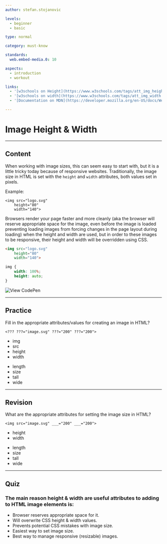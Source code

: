 ```yaml
---
author: stefan.stojanovic

levels:
  - beginner
  - basic

type: normal

category: must-know

standards:
  web.embed-media.0: 10

aspects:
  - introduction
  - workout

links:
  - '[w3schools on Height](https://www.w3schools.com/tags/att_img_height.asp){website}'
  - '[w3schools on width](https://www.w3schools.com/tags/att_img_width.asp){website}'
  - '[Documentation on MDN](https://developer.mozilla.org/en-US/docs/Web/HTML/Element/img){documentation}'

---
```

# Image Height & Width
---
## Content

When working with image sizes, this can seem easy to start with, but it is a little tricky today because of responsive websites. Traditionally, the image size in HTML is set with the `height` and `width` attributes, both values set in pixels.

Example:
```
<img src="logo.svg"
    height="80"
    width="140">
```

Browsers render your page faster and more cleanly (aka the browser will reserve appropriate space for the image, even before the image is loaded preventing loading images from forcing changes in the page layout during loading) when the height and width are used, but in order to these images to be responsive, their height and width will be overridden using CSS. 

```HTML
<img src="logo.svg"
    height="80"
    width="140">
```

```CSS
img {
    width: 100%;
    height: auto;
} 
```
![View CodePen](https://codepen.io/enkidevs/pen/GBRLYE)

---
## Practice

Fill in the appropriate attributes/values for creating an image in HTML?

`<??? ???="image.svg" ???="200" ???="200">`

+ img
+ src
+ height
+ width
- length
- size
- tall
- wide

---
## Revision

What are the appropriate attributes for setting the image size in HTML?

`<img src="image.svg" ___="200" ___="200">`

+ height
+ width
- length
- size
- tall
- wide

---
## Quiz

### The main reason height & width are useful attributes to adding to HTML image elements is:

* Browser reserves appropriate space for it.
* Will overwrite CSS height & width values.
* Prevents potential CSS mistakes with image size.
* Easiest way to set image size.
* Best way to manage responsive (resizable) images.
